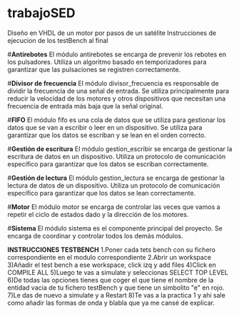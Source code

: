 # trabajoSED
Diseño en VHDL de un motor por pasos de un satélite
Instrucciones de ejecucion de los testBench al final

#**Antirebotes**
El módulo antirebotes se encarga de prevenir los rebotes en los pulsadores. Utiliza un algoritmo basado en temporizadores para garantizar que las pulsaciones se registren correctamente.

#**Divisor de frecuencia**
El módulo divisor_frecuencia es responsable de dividir la frecuencia de una señal de entrada. Se utiliza principalmente para reducir la velocidad de los motores y otros dispositivos que necesitan una frecuencia de entrada más baja que la señal original.

#**FIFO**
El módulo fifo es una cola de datos que se utiliza para gestionar los datos que se van a escribir o leer en un dispositivo. Se utiliza para garantizar que los datos se escriban y se lean en el orden correcto.

#**Gestión de escritura**
El módulo gestion_escribir se encarga de gestionar la escritura de datos en un dispositivo. Utiliza un protocolo de comunicación específico para garantizar que los datos se escriban correctamente.

#**Gestión de lectura**
El módulo gestion_lectura se encarga de gestionar la lectura de datos de un dispositivo. Utiliza un protocolo de comunicación específico para garantizar que los datos se lean correctamente.

#**Motor**
El módulo motor se encarga de controlar las veces que vamos a repetir el ciclo de estados dado y la dirección de los motores. 

#**Sistema**
El módulo sistema es el componente principal del proyecto. Se encarga de coordinar y controlar todos los demás módulos.



**INSTRUCCIONES TESTBENCH**
1.Poner cada tets bench con su fichero correspondiente en el modulo correspondiente
2.Abrir un workspace
3)Añadir el test bench a ese workspace, click izq y add files
4)Click en COMPILE ALL
5)Luego te vas a simulate y seleccionas SELECT TOP LEVEL
6)De todas las opciones tienes que coger el que tiene el nombre de la entidad vacia de tu fichero testBench y que tiene un simbolito "e" en rojo.
7)Le das de nuevo a simulate y a Restart
8)Te vas a la practica 1 y ahi sale como añadir las formas de onda y blabla que ya me cansé de explicar.
